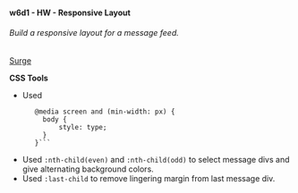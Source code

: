 #### w6d1 - HW - Responsive Layout

###### Build a responsive layout for a message feed.

[Surge]()

**CSS Tools**
  * Used 
       ``` 
          @media screen and (min-width: px) {
            body {
                style: type; 
            }
          }```
* Used `:nth-child(even)` and `:nth-child(odd)` to select message divs and give alternating background colors.
* Used `:last-child` to remove lingering margin from last message div.